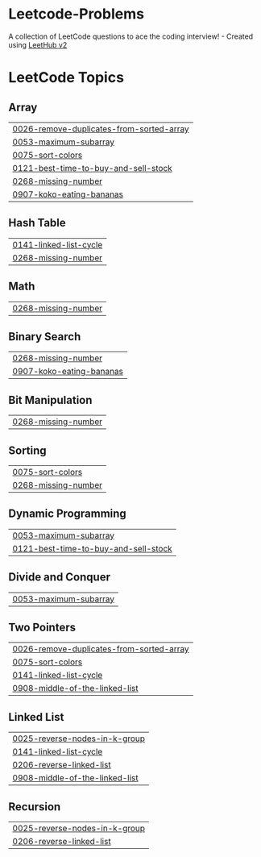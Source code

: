 # Leetcode-Problems
A collection of LeetCode questions to ace the coding interview! - Created using [LeetHub v2](https://github.com/arunbhardwaj/LeetHub-2.0)

<!---LeetCode Topics Start-->
# LeetCode Topics
## Array
|  |
| ------- |
| [0026-remove-duplicates-from-sorted-array](https://github.com/aanandmrh222/Leetcode-Problems/tree/master/0026-remove-duplicates-from-sorted-array) |
| [0053-maximum-subarray](https://github.com/aanandmrh222/Leetcode-Problems/tree/master/0053-maximum-subarray) |
| [0075-sort-colors](https://github.com/aanandmrh222/Leetcode-Problems/tree/master/0075-sort-colors) |
| [0121-best-time-to-buy-and-sell-stock](https://github.com/aanandmrh222/Leetcode-Problems/tree/master/0121-best-time-to-buy-and-sell-stock) |
| [0268-missing-number](https://github.com/aanandmrh222/Leetcode-Problems/tree/master/0268-missing-number) |
| [0907-koko-eating-bananas](https://github.com/aanandmrh222/Leetcode-Problems/tree/master/0907-koko-eating-bananas) |
## Hash Table
|  |
| ------- |
| [0141-linked-list-cycle](https://github.com/aanandmrh222/Leetcode-Problems/tree/master/0141-linked-list-cycle) |
| [0268-missing-number](https://github.com/aanandmrh222/Leetcode-Problems/tree/master/0268-missing-number) |
## Math
|  |
| ------- |
| [0268-missing-number](https://github.com/aanandmrh222/Leetcode-Problems/tree/master/0268-missing-number) |
## Binary Search
|  |
| ------- |
| [0268-missing-number](https://github.com/aanandmrh222/Leetcode-Problems/tree/master/0268-missing-number) |
| [0907-koko-eating-bananas](https://github.com/aanandmrh222/Leetcode-Problems/tree/master/0907-koko-eating-bananas) |
## Bit Manipulation
|  |
| ------- |
| [0268-missing-number](https://github.com/aanandmrh222/Leetcode-Problems/tree/master/0268-missing-number) |
## Sorting
|  |
| ------- |
| [0075-sort-colors](https://github.com/aanandmrh222/Leetcode-Problems/tree/master/0075-sort-colors) |
| [0268-missing-number](https://github.com/aanandmrh222/Leetcode-Problems/tree/master/0268-missing-number) |
## Dynamic Programming
|  |
| ------- |
| [0053-maximum-subarray](https://github.com/aanandmrh222/Leetcode-Problems/tree/master/0053-maximum-subarray) |
| [0121-best-time-to-buy-and-sell-stock](https://github.com/aanandmrh222/Leetcode-Problems/tree/master/0121-best-time-to-buy-and-sell-stock) |
## Divide and Conquer
|  |
| ------- |
| [0053-maximum-subarray](https://github.com/aanandmrh222/Leetcode-Problems/tree/master/0053-maximum-subarray) |
## Two Pointers
|  |
| ------- |
| [0026-remove-duplicates-from-sorted-array](https://github.com/aanandmrh222/Leetcode-Problems/tree/master/0026-remove-duplicates-from-sorted-array) |
| [0075-sort-colors](https://github.com/aanandmrh222/Leetcode-Problems/tree/master/0075-sort-colors) |
| [0141-linked-list-cycle](https://github.com/aanandmrh222/Leetcode-Problems/tree/master/0141-linked-list-cycle) |
| [0908-middle-of-the-linked-list](https://github.com/aanandmrh222/Leetcode-Problems/tree/master/0908-middle-of-the-linked-list) |
## Linked List
|  |
| ------- |
| [0025-reverse-nodes-in-k-group](https://github.com/aanandmrh222/Leetcode-Problems/tree/master/0025-reverse-nodes-in-k-group) |
| [0141-linked-list-cycle](https://github.com/aanandmrh222/Leetcode-Problems/tree/master/0141-linked-list-cycle) |
| [0206-reverse-linked-list](https://github.com/aanandmrh222/Leetcode-Problems/tree/master/0206-reverse-linked-list) |
| [0908-middle-of-the-linked-list](https://github.com/aanandmrh222/Leetcode-Problems/tree/master/0908-middle-of-the-linked-list) |
## Recursion
|  |
| ------- |
| [0025-reverse-nodes-in-k-group](https://github.com/aanandmrh222/Leetcode-Problems/tree/master/0025-reverse-nodes-in-k-group) |
| [0206-reverse-linked-list](https://github.com/aanandmrh222/Leetcode-Problems/tree/master/0206-reverse-linked-list) |
<!---LeetCode Topics End-->